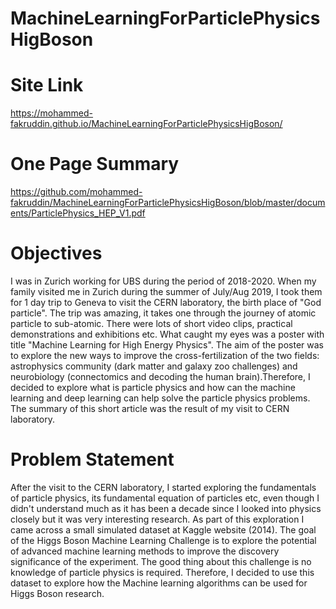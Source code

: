 # MachineLearningForParticlePhysicsHigBoson
# Site Link
https://mohammed-fakruddin.github.io/MachineLearningForParticlePhysicsHigBoson/
# One Page Summary
https://github.com/mohammed-fakruddin/MachineLearningForParticlePhysicsHigBoson/blob/master/documents/ParticlePhysics_HEP_V1.pdf
# Objectives
I was in Zurich working for UBS during the period of 2018-2020. When my family visited me in Zurich during the summer of July/Aug 2019, I took them for 1 day trip to Geneva to visit the CERN laboratory, the birth place of "God particle". The trip was amazing, it takes one through the journey of atomic particle to sub-atomic. There were lots of short video clips, practical demonstrations and exhibitions etc.
What caught my eyes was a poster with title "Machine Learning for High Energy Physics". The aim of the poster was to explore the new ways to improve the cross-fertilization of the two fields: astrophysics community (dark matter and galaxy zoo challenges) and neurobiology (connectomics and decoding the human brain).Therefore, I decided to explore what is particle physics and how can the machine learning and deep learning can help solve the particle physics problems. The summary of this short article was the result of my visit to CERN laboratory. 
# Problem Statement
After the visit to the CERN laboratory, I started exploring the fundamentals of particle physics, its fundamental equation of particles etc, even though I didn't understand much as it has been a decade since I looked into physics closely but it was very interesting research. As part of this exploration I came across a small simulated dataset at Kaggle website (2014). The goal of the Higgs Boson Machine Learning Challenge is to explore the potential of advanced machine learning methods to improve the discovery significance of the experiment. The good thing about this challenge is no knowledge of particle physics is required. Therefore, I decided to use this dataset to explore how the Machine learning algorithms can be used for Higgs Boson research.
